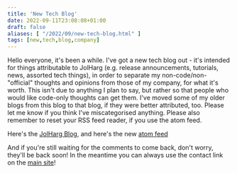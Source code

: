 ```yaml
---
title: 'New Tech Blog'
date: 2022-09-11T23:08:08+01:00
draft: false
aliases: [ "/2022/09/new-tech-blog.html" ]
tags: [new,tech,blog,company]
---
```


Hello everyone, it's been a while. I've got a new tech blog out - it's intended for things attributable to JolHarg (e.g. release announcements, tutorials, news, assorted tech things), in order to separate my non-code/non-"official" thoughts and opinions from those of my company, for what it's worth. This isn't due to anything I plan to say, but rather so that people who would like code-only thoughts can get them. I've moved some of my older blogs from this blog to that blog, if they were better attributed, too. Please let me know if you think I've miscategorised anything. Please also remember to reset your RSS feed reader, if you use the atom feed.

Here's the [JolHarg Blog](https://blog.jolharg.com), and here's the new [atom feed](https://blog.jolharg.com/atom.xml)

And if you're still waiting for the comments to come back, don't worry, they'll be back soon! In the meantime you can always use the contact link on the [main site](https://dandart.co.uk)!